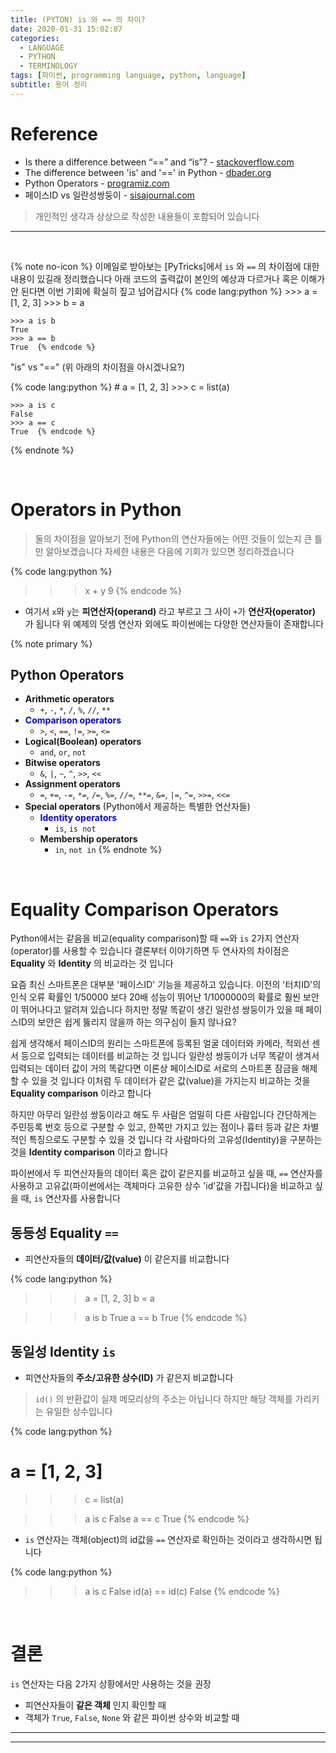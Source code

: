 ```yaml
---
title: (PYTON) is 와 == 의 차이?
date: 2020-01-31 15:02:07
categories:
  - LANGUAGE
  - PYTHON
  - TERMINOLOGY
tags: [파이썬, programming language, python, language]
subtitle: 용어 정리
---
```


# Reference

- Is there a difference between “==” and “is”? - [stackoverflow.com](https://stackoverflow.com/questions/132988/is-there-a-difference-between-and-is)
- The difference between 'is' and '==' in Python - [dbader.org](https://dbader.org/blog/difference-between-is-and-equals-in-python)
- Python Operators - [programiz.com](https://www.programiz.com/python-programming/operators)
- 페이스ID vs 일란성쌍둥이 - [sisajournal.com](https://www.sisajournal.com/news/articleView.html?idxno=171991)


> 개인적인 생각과 상상으로 작성한 내용들이 포함되어 있습니다

------
</br>

{% note no-icon %}
이메일로 받아보는 [PyTricks]에서 `is` 와 `==` 의 차이점에 대한 내용이 있길래 정리했습니다
아래 코드의 출력값이 본인의 예상과 다르거나 혹은 이해가 안 된다면 이번 기회에 확실히 짚고 넘어갑시다
  {% code lang:python %}
    >>> a = [1, 2, 3]
    >>> b = a

    >>> a is b
    True
    >>> a == b
    True  {% endcode %}

  "is" vs "==" (위 아래의 차이점을 아시겠나요?)

  {% code lang:python %}
    # a = [1, 2, 3]
    >>> c = list(a)

    >>> a is c
    False
    >>> a == c
    True  {% endcode %}
{% endnote %}

</br>

# Operators in Python

> 둘의 차이점을 알아보기 전에 Python의 연산자들에는 어떤 것들이 있는지 큰 틀만 알아보겠습니다
> 자세한 내용은 다음에 기회가 있으면 정리하겠습니다

{% code lang:python %}
>>> x + y
9
{% endcode %}

- 여기서 `x`와 `y`는 __피연산자(operand)__ 라고 부르고 그 사이 `+`가 __연산자(operator)__ 가 됩니다
  위 예제의 덧셈 연산자 외에도 파이썬에는 다양한 연산자들이 존재합니다


{% note primary %}
  ## Python Operators

  - **Arithmetic operators**
    - `+`, `-`, `*`, `/`, `%`, `//`, `**`  
  - <strong style="color:blue">Comparison operators</strong>
    - `>`, `<`, `==`, `!=`, `>=`, `<=`
  - **Logical(Boolean) operators**
    - `and`, `or`, `not`
  - **Bitwise operators**
    - `&`, `|`, `~`, `^`, `>>`, `<<`
  - **Assignment operators**
    - `=`, `+=`, `-=`, `*=`, `/=`, `%=`, `//=`, `**=`, `&=`, `|=`, `^=`, `>>=`, `<<=`
  - **Special operators** (Python에서 제공하는 특별한 연산자들)
    - <strong style="color:blue">Identity operators</strong>
      - `is`, `is not`
    - **Membership operators**
      - `in`, `not in`
{% endnote %}

</br>

# Equality Comparison Operators

Python에서는 같음을 비교(equality comparison)할 때 `==`와 `is` 2가지 연산자(operator)를 사용할 수 있습니다
결론부터 이야기하면 두 연사자의 차이점은 **Equality** 와 **Identity** 의 비교라는 것 입니다

요즘 최신 스마트폰은 대부분 '페이스ID' 기능을 제공하고 있습니다.
이전의 '터치ID'의 인식 오류 확률인 1/50000 보다 20배 성능이 뛰어난 1/1000000의 확률로 훨씬 보안이 뛰어나다고 알려져 있습니다
하지만 정말 똑같이 생긴 일란성 쌍둥이가 있을 때 페이스ID의 보안은 쉽게 뚫리지 않을까 하는 의구심이 들지 않나요?

쉽게 생각해서 페이스ID의 원리는 스마트폰에 등록된 얼굴 데이터와 카메라, 적외선 센서 등으로 입력되는 데이터를 비교하는 것 입니다
일란성 쌍둥이가 너무 똑같이 생겨서 입력되는 데이터 값이 거의 똑같다면 이론상 페이스ID로 서로의 스마트폰 잠금을 해제할 수 있을 것 입니다
이처럼 두 데이터가 같은 값(value)을 가지는지 비교하는 것을 **Equality comparison** 이라고 합니다

하지만 아무리 일란성 쌍둥이라고 해도 두 사람은 엄밀히 다른 사람입니다
간단하게는 주민등록 번호 등으로 구분할 수 있고, 한쪽만 가지고 있는 점이나 흉터 등과 같은 차별적인 특징으로도 구분할 수 있을 것 입니다
각 사람마다의 고유성(Identity)을 구분하는 것을 **Identity comparison** 이라고 합니다

파이썬에서 두 피연산자들의 데이터 혹은 값이 같은지를 비교하고 싶을 때, `==` 연산자를 사용하고
고유값(파이썬에서는 객체마다 고유한 상수 'id'값을 가집니다)을 비교하고 싶을 때, `is` 연산자를 사용합니다

## 동등성 Equality `==`

- 피연산자들의 **데이터/값(value)** 이 같은지를 비교합니다

{% code lang:python %}
  >>> a = [1, 2, 3]
  >>> b = a

  >>> a is b
  True
  >>> a == b
  True  {% endcode %}



## 동일성 Identity `is`

- 피연산자들의 **주소/고유한 상수(ID)** 가 같은지 비교합니다

> `id()` 의 반환값이 실제 메모리상의 주소는 아닙니다
> 하지만 해당 객체를 가리키는 유일한 상수입니다

{% code lang:python %}
  # a = [1, 2, 3]
  >>> c = list(a)

  >>> a is c
  False
  >>> a == c
  True  {% endcode %}

- `is` 연산자는 객체(object)의 id값을 `==` 연산자로 확인하는 것이라고 생각하시면 됩니다

{% code lang:python %}
  >>> a is c
  False
  >>> id(a) == id(c)
  False  {% endcode %}

</br>

# 결론

`is` 연산자는 다음 2가지 상황에서만 사용하는 것을 권장

- 피연산자들이 **같은 객체** 인지 확인할 때
- 객체가 `True`, `False`, `None` 와 같은 파이썬 상수와 비교할 때

---
---
